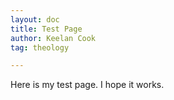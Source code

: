 ```yaml
---
layout: doc
title: Test Page
author: Keelan Cook
tag: theology

---
```


Here is my test page. I hope it works.
<!--stackedit_data:
eyJoaXN0b3J5IjpbNzQxMDQxODAyXX0=
-->